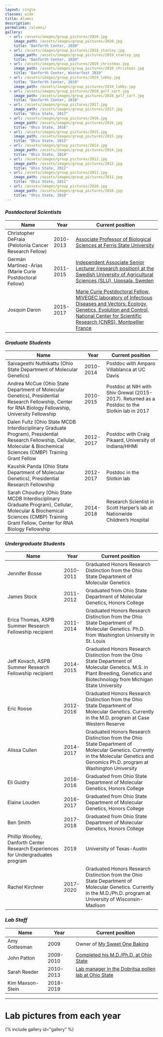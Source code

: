 ```yaml
---
layout: single
classes: wide
title: Alumni
description:
permalink: /alumni/
gallery:
  - url: /assets/images/group_pictures/2020.jpg
    image_path: /assets/images/group_pictures/2020.jpg
    title: "Danforth Center, 2020"
  - url: /assets/images/group_pictures/2019_stanley.jpg
    image_path: /assets/images/group_pictures/2019_stanley.jpg
    title: "Danforth Center, 2020"
  - url: /assets/images/group_pictures/2019_christmas.jpg
    image_path: /assets/images/group_pictures/2019_christmas.jpg
    title: "Danforth Center, Winterfest 2019"
  - url: /assets/images/group_pictures/2019_lobby.jpg
    title: "Danforth Center, 2019"
    image_path: /assets/images/group_pictures/2019_lobby.jpg  
  - url: /assets/images/group_pictures/2018_golf_cart.jpg
    image_path: /assets/images/group_pictures/2018_golf_cart.jpg
    title: "Danforth Center, 2018"
  - url: /assets/images/group_pictures/2017.jpg
    image_path: /assets/images/group_pictures/2017.jpg
    title: "Ohio State, 2017"
  - url: /assets/images/group_pictures/2016.jpg
    image_path: /assets/images/group_pictures/2016.jpg
    title: "Ohio State, 2016"
  - url: /assets/images/group_pictures/2015.jpg
    image_path: /assets/images/group_pictures/2015.jpg
    title: "Ohio State, 2015"
  - url: /assets/images/group_pictures/2014.jpg
    image_path: /assets/images/group_pictures/2014.jpg
    title: "Ohio State, 2014"
  - url: /assets/images/group_pictures/2012.jpg
    image_path: /assets/images/group_pictures/2012.jpg
    title: "Ohio State, 2012"
  - url: /assets/images/group_pictures/2011.jpg
    image_path: /assets/images/group_pictures/2011.jpg
    title: "Ohio State, 2011"
  - url: /assets/images/group_pictures/2010.jpg
    image_path: /assets/images/group_pictures/2010.jpg
    title: "Ohio State, 2010"
---
```

### *Postdoctoral Scientists*

| Name                                                   | Year               | Current position                                                 |
| ------------------------------------------------------ | ------------------ | ---------------------------------------------------------------- |
| Christopher DeFraia (Pelotonia Cancer Research Fellow) | 2010-2013| [Associate Professor of Biological Sciences at Ferris State University](https://www.ferris.edu/arts-sciences/profiles/biological-sciences/christopher-defraia.html) |
Germán Martinez-Arías (Marie Curie Postdoctoral Fellow) |2011-2015|[Independent Associate Senior Lecturer (research position) at the Swedish University of Agricultural Sciences (SLU), Uppsala, Sweden](https://germanmartinezgroup.wordpress.com)|
Josquin Daron| 2015-2017|[Marie Curie Postdoctoral Fellow, MIVEGEC laboratory of Infectious Diseases and Vectors: Ecology, Genetics, Evolution and Control, National Center for Scientific Research (CNRS), Montpellier France](https://www.mivegec.ird.fr/en/component/content/article?id=1192&Itemid=&selected=451%20)|

### *Graduate Students*

| Name                                                    | Year              | Current position                                                 |
| ------------------------------------------------------- | ----------------- | ---------------------------------------------------------------- |
|Saivageethi Nuthikattu (Ohio State Department of Molecular Genetics)|2010-2014| Postdoc with Amparo Villablanca at UC Davis|
|Andrea McCue (Ohio State Department of Molecular Genetics), Presidential Research Fellowship, Center for RNA Biology Fellowship, University Fellowship|2010-2015| Postdoc at NIH with Shiv Grewal (2015-2017). Returned as a Postdoc to the Slotkin lab in 2017|
|Dalen Fultz (Ohio State MCDB Interdisciplinary Graduate Program), Presidential Research Fellowship, Cellular, Molecular & Biochemical Sciences (CMBP) Training Grant Fellow | 2012-2017| Postdoc with Craig Pikaard, University of Indiana/HHMI|
|Kaushik Panda (Ohio State Department of Molecular Genetics), Presidential Research Fellowship|2012-2017|Postdoc in the Slotkin lab|
|Sarah Choudury (Ohio State MCDB Interdisciplinary Graduate Program), Cellular, Molecular & Biochemical Sciences (CMBP) Training Grant Fellow, Center for RNA Biology Fellowship|2014-2018| Research Scientist in Scott Harper’s lab at Nationwide Children’s Hospital|

### *Undergraduate Students*

| Name                                         | Year              | Current position                                                 |
| -------------------------------------------- | ----------------- | ---------------------------------------------------------------- |
|Jennifer Bosse                                | 2010-2011| Graduated Honors Research Distinction from the Ohio State Department of Molecular Genetics|
|James Stock| 2011-2012|Graduated from Ohio State Department of Molecular Genetics, Honors College|
|Erica Thomas, ASPB Summer Research Fellowship recipient |2011-2014|Graduated Honors Research Distinction from the Ohio State Department of Molecular Genetics. Ph.D. from Washington University in St. Louis|
|Jeff Kovach, ASPB Summer Research Fellowship recipient| 2014-2015|Graduated Honors Research Distinction from the Ohio State Department of Molecular Genetics. M.S. in Plant Breeding, Genetics and Biotechnology from Michigan State University|
|Eric Roose|2012-2016| Graduated Honors Research Distinction from the Ohio State Department of Molecular Genetics. Currently in the M.D. program at Case Western Reserve|
|Alissa Cullen| 2014-2017|Graduated Honors Research Distinction from the Ohio State Department of Molecular Genetics. Currently in the Molecular Genetics and Genomics Ph.D. program at Washington University|
|Eli Guidry|2016-2016| Graduated from Ohio State Department of Molecular Genetics, Honors College|
|Elaine Louden| 2016-2017| Graduated from Ohio State Department of Molecular Genetics, Honors College|
|Ben Smith|2017-2018| Graduated from Ohio State Department of Molecular Genetics, Honors College|
|Phillip Woolley, Danforth Center Research Experiences for Undergraduates program| 2019| University of Texas-Austin|
|Rachel Kirchner| 2017-2020| Graduated Honors Research Distinction from the Ohio State Department of Molecular Genetics. Currently in the M.D./Ph.D. program at University of Wisconsin-Madison|

### *Lab Staff*

| Name                                         | Year              | Current position                                                 |
| -------------------------------------------- | ----------------- | ---------------------------------------------------------------- |
|Amy Gottesman|2009| Owner of [My Sweet One Baking](https://www.facebook.com/mysweetonebaking/)|
|John Patton|2009-2010| [Completed his M.D./Ph.D. at Ohio State](https://vet.osu.edu/cvm/graduate-student-named-presidential-fellow)|
|Sarah Reeder|2010-2013| [Lab manager in the Dobritsa pollen lab at Ohio State](https://molgen.osu.edu/people/dobritsa.1)|
|Kim Maxson-Stein|2018-2019||

---

# Lab pictures from each year
{% include gallery id="gallery" %}
